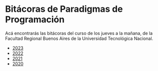 # Bitácoras de Paradigmas de Programación

Acá encontrarás las bitácoras del curso de los jueves a la mañana, de la Facultad Regional Buenos Aires de la Universidad Tecnológica Nacional.

* [2023](2023)
* [2022](2022)
* [2021](2021)
* [2020](2020)
